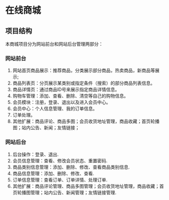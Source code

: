 # 在线商城

## 项目结构

本商城项目分为网站前台和网站后台管理两部分：

### 网站前台

1. 网站首页商品展示：推荐商品，分类展示部分商品，热卖商品，新商品等展示;
2. 商品列表页：分页展示某类别或指定条件（搜索）的部分商品列表信息。
3. 商品详情页：通过商品ID号来展示指定商品详情信息。
4. 购物车管理：添加、查看、删除、清空等自己的购物信息。
5. 会员模块：注册，登录、退出以及进入会员中心。
6. 会员中心：个人信息管理、我的订单信息。
7. 订单处理。
8. 其他扩展：商品评论、商品多图；会员收货地址管理，商品收藏；首页轮播图；站内公告、新闻；友情链接；

### 网站后台

1. 后台操作：登录、退出.
2. 会员信息管理：查看、修改会员状态、重置密码.
3. 商品类别信息管理：添加、删除、修改、查看商品类别信息.
4. 商品信息管理：添加、删除、修改、查看.
5. 订单信息管理：查看订单、订单详情、处理订单.
6. 其他扩展：商品评论管理、商品多图管理；会员收货地址管理，商品收藏；首页轮播图管理；站内公告、新闻管理；友情链接管理.